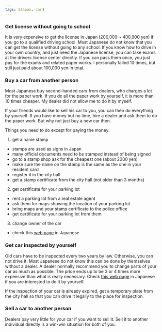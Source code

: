 ```yaml
---
tags: [Japan, car]
---
```


### Get license without going to school

It is very expensive to get the license in Japan (200,000 ~ 400,000 yen) if you 
go to a qualified driving school. Most Japanese do not know that you can get 
the license without going to any school. If you know how to drive in your own 
country, and just need the Japanese license, you can take exams at the drivers 
license center directly. If you can pass them once, you just pay for the exams 
and related paper works. I personally failed 10 times, but still just paid 
about 100,000 yen in total.

### Buy a car from another person

Most Japanese buy second-handed cars from dealers, who charges a lot for the 
paper work. If you do all the paper work by yourself, it is more than 10 times 
cheaper. My dealer did not allow me to do it by myself.

If your friends would like to sell his car to you, you can then do everything 
by yourself. If you have money but no time, hire a dealer and ask them to do 
the paper work. But why not just buy a new car then.

Things you need to do except for paying the money:

1. get a name stamp
  * stamps are used as signs in Japan
  * many official documents need to be stamped instead of being signed
  * go to a stamp shop ask for the cheapest one (about 2000 yen)
  * make sure the name on the stamp is the same as the one in your resident card
  * register it in the city hall
  * get a stamp certificate from the city hall (not older than 3 months)
2. get certificate for your parking lot
  * rent a parking lot from a real estate agent
  * ask them for maps showing the location of your parking lot
  * bring maps and your stamp certificate to the police office
  * get certificate for your parking lot from them
3. change owner of the car
  * check this [web page][chng] in Japanese

[chng]: http://www.mlit.go.jp/jidosha/kensatoroku/toroku/trk04.htm

### Get car inspected by yourself

Old cars have to be inspected every two years by law. Otherwise, you can not 
drive it. Most Japanese do not know this can be done by themselves without a 
dealer. A dealer normally recommend you to change parts of your car as much as 
possible. The price ends up to be 3 or 4 times more expensive than what is 
really necessary. Check [this web page][ins] in Japanese if you are interested 
to do it by yourself.

[ins]: http://www.mlit.go.jp/jidosha/kensatoroku/kensa/index.htm

If the inspection of your car is already expired, get a temporary plate from 
the city hall so that you can drive it legally to the place for inspection.

### Sell a car to another person

Dealers pay very little for your car if you want to sell it. Sell it to another 
individual directly is a win-win situation for both of you.

